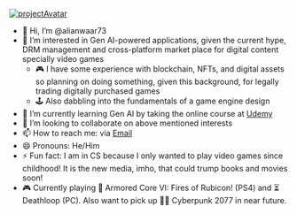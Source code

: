 [![projectAvatar](https://img.shields.io/badge/projectAvatar-Repository-blue?logo=github "Click to learn about my GitHub avatar!")](
https://github.com/alianwaar73/projectAvatar)
- 👋 Hi, I’m @alianwaar73
- 👀 I’m interested in Gen AI-powered applications, given the current hype, DRM management and cross-platform market place for digital content specially video games
    - 🎮 I have some experience with blockchain, NFTs, and digital assets so planning on doing something, given this background, for legally trading digitally purchased
      games
    - 🕹️ Also dabbling into the fundamentals of a game engine design
- 🌱 I’m currently learning Gen AI by taking the online course at [Udemy](https://www.udemy.com/share/109HbI3@2jeNzCrmSShzOCAt5UMVGp3QlEZwnffD5prYbjKQYgFIqwTksjdNRUU72UkRRxdk5g==/)
- 💞️ I’m looking to collaborate on above mentioned interests
- 📫 How to reach me: via [Email](mailto:ali.github.anwaar73@gmail.com)
- 😄 Pronouns: He/Him
- ⚡ Fun fact: I am in CS because I only wanted to play video games since childhood! It is the new media, imho, that could trump books and movies soon!
- 🎮 Currently playing 🤖 Armored Core VI: Fires of Rubicon! (PS4) and ⏳ Deathloop (PC). Also want to pick up 🌃🚗 Cyberpunk 2077 in near future.

<!---
alianwaar73/alianwaar73 is a ✨ special ✨ repository because its `README.md` (this file) appears on your GitHub profile.
You can click the Preview link to take a look at your changes.
--->
